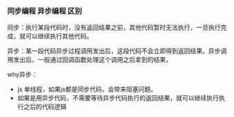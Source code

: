 ### 同步编程 异步编程 区别

同步：执行某段代码时，没有返回结果之前，其他代码暂时无法执行，一旦执行完成，就可以继续执行其他代码。

异步：某一段代码异步过程调用发出后，这段代码不会立即得到返回结果。异步调用发出后，一般通过回调函数处理这个调用之后拿到的结果。

why异步： 

- js 单线程，如果js都是同步代码，会带来阻塞问题。
- 如果是用异步代码，不需要等待异步代码执行的返回结果，就可以继续执行执行之后的代码逻辑





